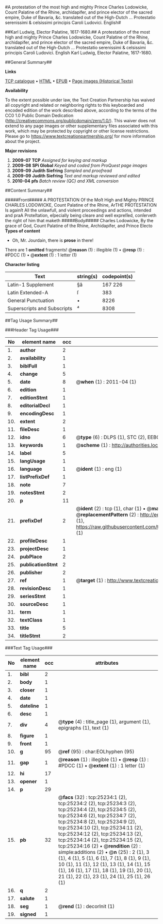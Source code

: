 #A protestation of the most high and mighty Prince Charles Lodowicke, Count Palatine of the Rhine, archidapifer, and prince elector of the sacred empire, Duke of Bavaria, &c. translated out of the High-Dutch ... Protestatio serenissimi & celsissimi principis Caroli Ludovici. English#

##Karl Ludwig, Elector Palatine, 1617-1680.##
A protestation of the most high and mighty Prince Charles Lodowicke, Count Palatine of the Rhine, archidapifer, and prince elector of the sacred empire, Duke of Bavaria, &c. translated out of the High-Dutch ...
Protestatio serenissimi & celsissimi principis Caroli Ludovici. English
Karl Ludwig, Elector Palatine, 1617-1680.

##General Summary##

**Links**

[TCP catalogue](http://www.ota.ox.ac.uk/tcp/)  • 
[HTML](http://tei.it.ox.ac.uk/tcp/Texts-HTML/free/A18/A18500.html)  • 
[EPUB](http://tei.it.ox.ac.uk/tcp/Texts-EPUB/free/A18/A18500.epub) • 
[Page images (Historical Texts)](https://historicaltexts.jisc.ac.uk/eebo-22216304e)

**Availability**

To the extent possible under law, the Text Creation Partnership has waived all copyright and related or neighboring rights to this keyboarded and encoded edition of the work described above, according to the terms of the CC0 1.0 Public Domain Dedication (http://creativecommons.org/publicdomain/zero/1.0/). This waiver does not extend to any page images or other supplementary files associated with this work, which may be protected by copyright or other license restrictions. Please go to https://www.textcreationpartnership.org/ for more information about the project.

**Major revisions**

1. __2009-07__ __TCP__ *Assigned for keying and markup*
1. __2009-08__ __SPi Global__ *Keyed and coded from ProQuest page images*
1. __2009-09__ __Judith Siefring__ *Sampled and proofread*
1. __2009-09__ __Judith Siefring__ *Text and markup reviewed and edited*
1. __2010-04__ __pfs__ *Batch review (QC) and XML conversion*

##Content Summary##

#####Front#####
A PROTESTATION Of the Moſt High and Mighty PRINCE CHARLES
LODOWICKE, Count Palatine of the Rhine, ArTHE PROTESTATION Is againſt All the unlawfull, and violent proceedings and actions,
intended and praA Proteſtation, eſpecially being cleare and well
expreſſed, conſerveth the right of him that maketh 
#####Body#####
Charles Lodowicke, By the grace of God, Count Palatine of the
Rhine, Archidapifer, and Prince Electo
**Types of content**

  * Oh, Mr. Jourdain, there is **prose** in there!

There are 1 **omitted** fragments! 
 @__reason__ (1) : illegible (1)  •  @__resp__ (1) : #PDCC (1)  •  @__extent__ (1) : 1 letter (1)

**Character listing**


|Text|string(s)|codepoint(s)|
|---|---|---|
|Latin-1 Supplement|§â|167 226|
|Latin Extended-A|ſ|383|
|General Punctuation|•|8226|
|Superscripts             and Subscripts|⁴|8308|

##Tag Usage Summary##

###Header Tag Usage###

|No|element name|occ|attributes|
|---|---|---|---|
|1.|__author__|2||
|2.|__availability__|1||
|3.|__biblFull__|1||
|4.|__change__|5||
|5.|__date__|8| @__when__ (1) : 2011-04 (1)|
|6.|__edition__|1||
|7.|__editionStmt__|1||
|8.|__editorialDecl__|1||
|9.|__encodingDesc__|1||
|10.|__extent__|2||
|11.|__fileDesc__|1||
|12.|__idno__|6| @__type__ (6) : DLPS (1), STC (2), EEBO-CITATION (1), OCLC (1), VID (1)|
|13.|__keywords__|1| @__scheme__ (1) : http://authorities.loc.gov/ (1)|
|14.|__label__|5||
|15.|__langUsage__|1||
|16.|__language__|1| @__ident__ (1) : eng (1)|
|17.|__listPrefixDef__|1||
|18.|__note__|7||
|19.|__notesStmt__|2||
|20.|__p__|11||
|21.|__prefixDef__|2| @__ident__ (2) : tcp (1), char (1)  •  @__matchPattern__ (2) : ([0-9\-]+):([0-9IVX]+) (1), (.+) (1)  •  @__replacementPattern__ (2) : http://eebo.chadwyck.com/downloadtiff?vid=$1&page=$2 (1), https://raw.githubusercontent.com/textcreationpartnership/Texts/master/tcpchars.xml#$1 (1)|
|22.|__profileDesc__|1||
|23.|__projectDesc__|1||
|24.|__pubPlace__|2||
|25.|__publicationStmt__|2||
|26.|__publisher__|2||
|27.|__ref__|1| @__target__ (1) : http://www.textcreationpartnership.org/docs/. (1)|
|28.|__revisionDesc__|1||
|29.|__seriesStmt__|1||
|30.|__sourceDesc__|1||
|31.|__term__|1||
|32.|__textClass__|1||
|33.|__title__|5||
|34.|__titleStmt__|2||


###Text Tag Usage###

|No|element name|occ|attributes|
|---|---|---|---|
|1.|__bibl__|2||
|2.|__body__|1||
|3.|__closer__|1||
|4.|__date__|1||
|5.|__dateline__|1||
|6.|__desc__|1||
|7.|__div__|4| @__type__ (4) : title_page (1), argument (1), epigraphs (1), text (1)|
|8.|__figure__|1||
|9.|__front__|1||
|10.|__g__|95| @__ref__ (95) : char:EOLhyphen (95)|
|11.|__gap__|1| @__reason__ (1) : illegible (1)  •  @__resp__ (1) : #PDCC (1)  •  @__extent__ (1) : 1 letter (1)|
|12.|__hi__|17||
|13.|__opener__|1||
|14.|__p__|29||
|15.|__pb__|32| @__facs__ (32) : tcp:25234:1 (2), tcp:25234:2 (2), tcp:25234:3 (2), tcp:25234:4 (2), tcp:25234:5 (2), tcp:25234:6 (2), tcp:25234:7 (2), tcp:25234:8 (2), tcp:25234:9 (2), tcp:25234:10 (2), tcp:25234:11 (2), tcp:25234:12 (2), tcp:25234:13 (2), tcp:25234:14 (2), tcp:25234:15 (2), tcp:25234:16 (2)  •  @__rendition__ (2) : simple:additions (2)  •  @__n__ (25) : 2 (1), 3 (1), 4 (1), 5 (1), 6 (1), 7 (1), 8 (1), 9 (1), 10 (1), 11 (1), 12 (1), 13 (1), 14 (1), 15 (1), 16 (1), 17 (1), 18 (1), 19 (1), 20 (1), 21 (1), 22 (1), 23 (1), 24 (1), 25 (1), 26 (1)|
|16.|__q__|2||
|17.|__salute__|1||
|18.|__seg__|1| @__rend__ (1) : decorInit (1)|
|19.|__signed__|1||

